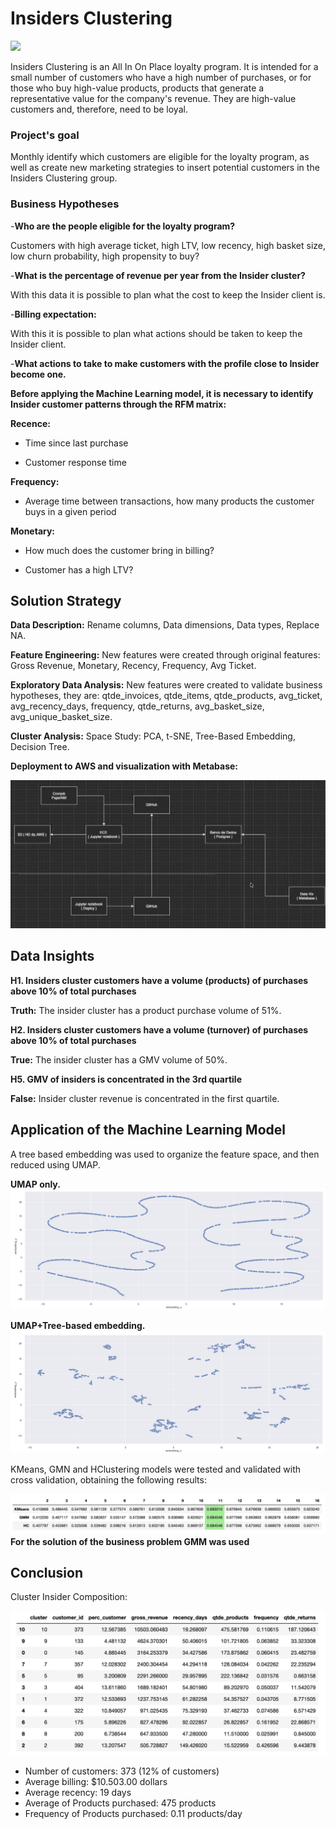 # Insiders Clustering
![](https://miro.medium.com/max/842/0*TAjr_sqKXtrHQ92f.png)

Insiders Clustering is an All In On Place loyalty program. It is intended for a small number of customers who have a high number of purchases, or for those who buy high-value products, products that generate a representative value for the company's revenue. They are high-value customers and, therefore, need to be loyal.

### Project's goal

Monthly identify which customers are eligible for the loyalty program, as well as create new marketing strategies to insert
potential customers in the Insiders Clustering group.

### Business Hypotheses

-**Who are the people eligible for the loyalty program?**

Customers with high average ticket, high LTV, low recency, high basket size, low churn probability, high propensity to buy?

-**What is the percentage of revenue per year from the Insider cluster?**

With this data it is possible to plan what the cost to keep the Insider client is.

-**Billing expectation:**

With this it is possible to plan what actions should be taken to keep the Insider client.

-**What actions to take to make customers with the profile close to Insider become one.**

**Before applying the Machine Learning model, it is necessary to identify Insider customer patterns through the RFM matrix:**

**Recence:**

- Time since last purchase

- Customer response time

**Frequency:**

- Average time between transactions, how many products the customer buys in a given period

**Monetary:**

- How much does the customer bring in billing?

- Customer has a high LTV?

## Solution Strategy

**Data Description:** Rename columns, Data dimensions, Data types, Replace NA.

**Feature Engineering:** New features were created through original features: Gross Revenue, Monetary, Recency, Frequency, Avg Ticket.

**Exploratory Data Analysis:** New features were created to validate business hypotheses, they are: qtde_invoices, qtde_items, qtde_products, avg_ticket, avg_recency_days, frequency, qtde_returns, avg_basket_size, avg_unique_basket_size.

**Cluster Analysis:** Space Study: PCA, t-SNE, Tree-Based Embedding, Decision Tree.

**Deployment to AWS and visualization with Metabase:**

![](https://github.com/brunoschirmer/insiders_clustering/blob/master/img/deploy.png)


## Data Insights

**H1. Insiders cluster customers have a volume (products) of purchases above 10% of total purchases**

**Truth:** The insider cluster has a product purchase volume of 51%.

**H2. Insiders cluster customers have a volume (turnover) of purchases above 10% of total purchases**

**True:** The insider cluster has a GMV volume of 50%.

**H5. GMV of insiders is concentrated in the 3rd quartile**

**False:** Insider cluster revenue is concentrated in the first quartile.


## Application of the Machine Learning Model
A tree based embedding was used to organize the feature space, and then reduced using UMAP.

**UMAP only.**
![](https://github.com/brunoschirmer/insiders_clustering/blob/master/img/umap.png)

**UMAP+Tree-based embedding.**
![](https://github.com/brunoschirmer/insiders_clustering/blob/master/img/umapplusforest.png)

KMeans, GMN and HClustering models were tested and validated with cross validation, obtaining the following results:

![](https://github.com/brunoschirmer/insiders_clustering/blob/master/img/sstable.png)
**For the solution of the business problem GMM was used**

## Conclusion

Cluster Insider Composition:

![](https://github.com/brunoschirmer/insiders_clustering/blob/master/img/description.png)

- Number of customers: 373 (12% of customers)
- Average billing: $10.503.00 dollars
- Average recency: 19 days
- Average of Products purchased: 475 products
- Frequency of Products purchased: 0.11 products/day
